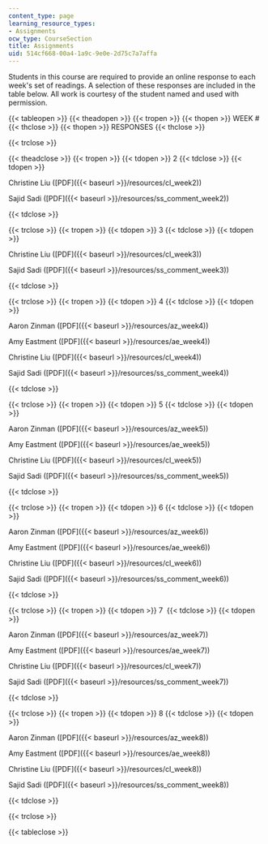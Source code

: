 ```yaml
---
content_type: page
learning_resource_types:
- Assignments
ocw_type: CourseSection
title: Assignments
uid: 514cf668-00a4-1a9c-9e0e-2d75c7a7affa
---
```


Students in this course are required to provide an online response to each week's set of readings. A selection of these responses are included in the table below. All work is courtesy of the student named and used with permission.

{{< tableopen >}}
{{< theadopen >}}
{{< tropen >}}
{{< thopen >}}
WEEK #
{{< thclose >}}
{{< thopen >}}
RESPONSES
{{< thclose >}}

{{< trclose >}}

{{< theadclose >}}
{{< tropen >}}
{{< tdopen >}}
2
{{< tdclose >}}
{{< tdopen >}}


Christine Liu ([PDF]({{< baseurl >}}/resources/cl_week2))

Sajid Sadi ([PDF]({{< baseurl >}}/resources/ss_comment_week2))


{{< tdclose >}}

{{< trclose >}}
{{< tropen >}}
{{< tdopen >}}
3
{{< tdclose >}}
{{< tdopen >}}


Christine Liu ([PDF]({{< baseurl >}}/resources/cl_week3))

Sajid Sadi ([PDF]({{< baseurl >}}/resources/ss_comment_week3))


{{< tdclose >}}

{{< trclose >}}
{{< tropen >}}
{{< tdopen >}}
4
{{< tdclose >}}
{{< tdopen >}}


Aaron Zinman ([PDF]({{< baseurl >}}/resources/az_week4))

Amy Eastment ([PDF]({{< baseurl >}}/resources/ae_week4))

Christine Liu ([PDF]({{< baseurl >}}/resources/cl_week4))

Sajid Sadi ([PDF]({{< baseurl >}}/resources/ss_comment_week4))


{{< tdclose >}}

{{< trclose >}}
{{< tropen >}}
{{< tdopen >}}
5
{{< tdclose >}}
{{< tdopen >}}


Aaron Zinman ([PDF]({{< baseurl >}}/resources/az_week5))

Amy Eastment ([PDF]({{< baseurl >}}/resources/ae_week5))

Christine Liu ([PDF]({{< baseurl >}}/resources/cl_week5))

Sajid Sadi ([PDF]({{< baseurl >}}/resources/ss_comment_week5))


{{< tdclose >}}

{{< trclose >}}
{{< tropen >}}
{{< tdopen >}}
6
{{< tdclose >}}
{{< tdopen >}}


Aaron Zinman ([PDF]({{< baseurl >}}/resources/az_week6))

Amy Eastment ([PDF]({{< baseurl >}}/resources/ae_week6))

Christine Liu ([PDF]({{< baseurl >}}/resources/cl_week6))

Sajid Sadi ([PDF]({{< baseurl >}}/resources/ss_comment_week6))


{{< tdclose >}}

{{< trclose >}}
{{< tropen >}}
{{< tdopen >}}
7 
{{< tdclose >}}
{{< tdopen >}}


Aaron Zinman ([PDF]({{< baseurl >}}/resources/az_week7))

Amy Eastment ([PDF]({{< baseurl >}}/resources/ae_week7))

Christine Liu ([PDF]({{< baseurl >}}/resources/cl_week7))

Sajid Sadi ([PDF]({{< baseurl >}}/resources/ss_comment_week7))


{{< tdclose >}}

{{< trclose >}}
{{< tropen >}}
{{< tdopen >}}
8
{{< tdclose >}}
{{< tdopen >}}


Aaron Zinman ([PDF]({{< baseurl >}}/resources/az_week8))

Amy Eastment ([PDF]({{< baseurl >}}/resources/ae_week8))

Christine Liu ([PDF]({{< baseurl >}}/resources/cl_week8))

Sajid Sadi ([PDF]({{< baseurl >}}/resources/ss_comment_week8))


{{< tdclose >}}

{{< trclose >}}

{{< tableclose >}}